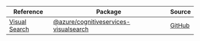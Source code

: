 | Reference | Package | Source |
|---|---|---|
|[Visual Search](cognitiveservices-visualsearch-readme.md)|[@azure/cognitiveservices-visualsearch](https://www.npmjs.com/package/@azure/cognitiveservices-visualsearch)|[GitHub](https://github.com/Azure/azure-sdk-for-js/blob/main/)|
